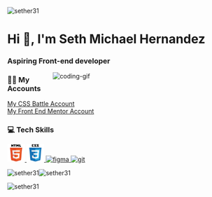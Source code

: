 <p align="left"> <img src="https://komarev.com/ghpvc/?username=sether31&label=Profile%20views&color=0e75b6&style=flat" alt="sether31" /> </p>

<h1 align="left">Hi 👋, I'm Seth Michael Hernandez</h1>
<h3 align="left">Aspiring Front-end developer</h3>

<img align="right" alt="coding-gif" width="400" src="https://images.squarespace-cdn.com/content/v1/5769fc401b631bab1addb2ab/1541580611624-TE64QGKRJG8SWAIUS7NS/coding-freak.gif">

<h3 align="left">👨‍💻 My Accounts</h3>
<p align="left">
  <a href="https://cssbattle.dev/player/sether31">My CSS Battle Account</a> <br>
<a href="https://cssbattle.dev/player/sether31">My Front End Mentor Account</a>
</p>

<h3 align="left">💻 Tech Skills</h3>
<p align="left"> <a href="https://www.w3schools.com/css/" target="_blank" rel="noreferrer"> <img src="https://raw.githubusercontent.com/devicons/devicon/master/icons/html5/html5-original-wordmark.svg" alt="html5" width="40" height="40"/> <img src="https://raw.githubusercontent.com/devicons/devicon/master/icons/css3/css3-original-wordmark.svg" alt="css3" width="40" height="40"/> </a> <a href="https://www.figma.com/" target="_blank" rel="noreferrer"> <img src="https://www.vectorlogo.zone/logos/figma/figma-icon.svg" alt="figma" width="40" height="40"/> </a> <a href="https://git-scm.com/" target="_blank" rel="noreferrer"> <img src="https://www.vectorlogo.zone/logos/git-scm/git-scm-icon.svg" alt="git" width="40" height="40"/> </a> <a href="https://www.w3.org/html/" target="_blank" rel="noreferrer">  </a> </p>

<p><img align="left" src="https://github-readme-stats.vercel.app/api/top-langs?username=sether31&show_icons=true&locale=en&layout=compact" alt="sether31" /></p>

<p>&nbsp;<img align="left" src="https://github-readme-stats.vercel.app/api?username=sether31&show_icons=true&locale=en" alt="sether31" /></p>

<p><img align="left" src="https://github-readme-streak-stats.herokuapp.com/?user=sether31&" alt="sether31" /></p>
